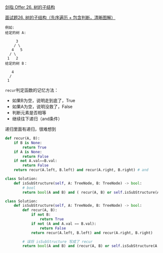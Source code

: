 
[剑指 Offer 26. 树的子结构](https://leetcode-cn.com/problems/shu-de-zi-jie-gou-lcof/)


[面试题26. 树的子结构（先序遍历 + 包含判断，清晰图解）](https://leetcode-cn.com/problems/shu-de-zi-jie-gou-lcof/solution/mian-shi-ti-26-shu-de-zi-jie-gou-xian-xu-bian-li-p/)




```
例如:
给定的树 A:

     3
    / \
   4   5
  / \
 1   2
给定的树 B：

   4 
  /
 1
```

`recur`判定函数的记忆方法：
- 如果B为空，说明走到底了，True
- 如果A为空，说明没救了，False
- 判断元素是否相等
- 继续往下递归（and条件）

递归里面有递归，很难想到

```python
def recur(A, B):
    if B is None:
        return True
    if A is None:
        return False
    if not A.val==B.val:
        return False
    return recur(A.left, B.left) and recur(A.right, B.right) # and

class Solution:
    def isSubStructure(self, A: TreeNode, B: TreeNode) -> bool:
        # bool
        return bool(A and B) and ( recur(A, B) or self.isSubStructure(A.left, B) or self.isSubStructure(A.right, B) )
```



```python
class Solution:
    def isSubStructure(self, A: TreeNode, B: TreeNode) -> bool:
        def recur(A, B):
            if not B:
                return True
            if not (A and A.val == B.val):
                return False
            return recur(A.left, B.left) and recur(A.right, B.right)

        # 误将 isSubStructure 写成了 recur
        return bool(A and B) and (recur(A, B) or self.isSubStructure(A.left, B) or self.isSubStructure(A.right, B))
```


